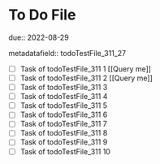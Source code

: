 # To Do File

due:: 2022-08-29

metadatafield:: todoTestFile_311_27

- [ ] Task of todoTestFile_311 1 [[Query me]]
- [ ] Task of todoTestFile_311 2 [[Query me]]
- [ ] Task of todoTestFile_311 3
- [ ] Task of todoTestFile_311 4
- [ ] Task of todoTestFile_311 5
- [ ] Task of todoTestFile_311 6
- [ ] Task of todoTestFile_311 7
- [ ] Task of todoTestFile_311 8
- [ ] Task of todoTestFile_311 9
- [ ] Task of todoTestFile_311 10